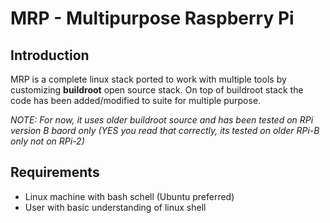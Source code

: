 # MRP - Multipurpose Raspberry Pi

## Introduction
MRP is a complete linux stack ported to work with multiple tools by customizing **buildroot** open source stack. On top of buildroot stack the code has been added/modified to suite for multiple purpose.

*NOTE: For now, it uses older buildroot source and has been tested on RPi version B baord only (YES you read that correctly, its tested on older RPi-B only not on RPi-2)*


## Requirements

* Linux machine with bash schell (Ubuntu preferred)
* User with basic understanding of linux shell

